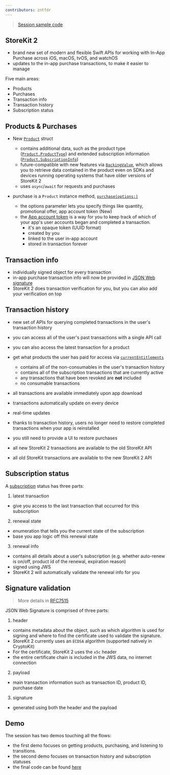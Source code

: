 ```yaml
---
contributors: zntfdr
---
```



> [Session sample code][samplecode]

## StoreKit 2

- brand new set of modern and flexible Swift APIs for working with In-App Purchase across iOS, macOS, tvOS, and watchOS
- updates to the in-app purchase transactions, to make it easier to manage

Five main areas:

- Products
- Purchases
- Transaction info
- Transaction history
- Subscription status

## Products & Purchases

- New [`Product`][product] struct
  - contains additional data, such as the product type ([`Product.ProductType`][Product.ProductType]) and extended subscription information ([`Product.SubscriptionInfo`][Product.SubscriptionInfo])
  - future-compatible with new features via [`BackingValue`][BackingValue], which allows you to retrieve data contained in the product even on SDKs and devices running operating systems that have older versions of StoreKit 2
  - uses `async`/`await` for requests and purchases

- purchase is a `Product` instance method, [`purchase(options:)`][purchase(options:)]
  - the options parameter lets you specify things like quantity, promotional offer, app account token (New)
  - the [App account token][appAccountToken(_:)] is a way for you to keep track of which of your app's user accounts began and completed a transaction.
    - it's an opaque token (UUID format)
    - created by you
    - linked to the user in-app account
    - stored in transaction forever

## Transaction info

- individually signed object for every transaction
- in-app purchase transaction info will now be provided in [JSON Web signature][jws]
- StoreKit 2 does transaction verification for you, but you can also add your verification on top

## Transaction history

- new set of APIs for querying completed transactions in the user's transaction history
- you can access all of the user's past transactions with a single API call
- you can also access the latest transaction for a product
- get what products the user has paid for access via [`currentEntitlements`][ce]
  - contains all of the non-consumables in the user's transaction history
  - contains all of the subscription transactions that are currently active
  - any transactions that have been revoked are **not** included
  - no consumable transactions

- all transactions are available immediately upon app download
- transactions automatically update on every device
- real-time updates
- thanks to transaction history, users no longer need to restore completed transactions when your app is reinstalled
- you still need to provide a UI to restore purchases
- all new StoreKit 2 transactions are available to the old StoreKit API
- all old StoreKit transactions are available to the new StoreKit 2 API

## Subscription status

A [subscription][sub] status has three parts:

1. latest transaction
  - give you access to the last transaction that occurred for this subscription

2. renewal state
  - enumeration that tells you the current state of the subscription 
  - base you app logic off this renewal state

3. renewal info
  - contains all details about a user's subscription (e.g. whether auto-renew is on/off, product id of the renewal, expiration reason)
  - signed using JWS
  - StoreKit 2 will automatically validate the renewal info for you

## Signature validation

> More details in [RFC7515][RFC7515]

JSON Web Signature is comprised of three parts:

1. header
  - contains metadata about the object, such as which algorithm is used for signing and where to find the certificate used to validate the signature. 
  - StoreKit 2 currently uses an `ECDSA` algorithm (supported natively in CryptoKit)
  - For the certificate, StoreKit 2 uses the `x5c` header 
  - the entire certificate chain is included in the JWS data, no internet connection

2. payload
  - main transaction information such as transaction ID, product ID, purchase date

3. signature
  - generated using both the header and the payload

## Demo

The session has two demos touching all the flows:

- the first demo focuses on getting products, purchasing, and listening to transitions. 
- the second demo focuses on transaction history and subscription statuses
- the final code can be found [here][samplecode]

[product]: https://developer.apple.com/documentation/storekit/product
[Product.ProductType]: https://developer.apple.com/documentation/storekit/product/producttype
[Product.SubscriptionInfo]: https://developer.apple.com/documentation/storekit/product/subscriptioninfo
[BackingValue]: https://developer.apple.com/documentation/storekit/backingvalue
[purchase(options:)]: https://developer.apple.com/documentation/storekit/product/3791971-purchase
[appAccountToken(_:)]: https://developer.apple.com/documentation/storekit/product/purchaseoption/3749440-appaccounttoken
[jws]: https://www.google.com/search?client=safari&rls=en&q=JSON+Web+signature&ie=UTF-8&oe=UTF-8
[samplecode]: https://developer.apple.com/documentation/storekit/in-app_purchase/implementing_a_store_in_your_app_using_the_storekit_api
[ce]: https://developer.apple.com/documentation/storekit/transaction/3792059-currententitlements
[sub]: https://developer.apple.com/documentation/storekit/product/3749590-subscription
[RFC7515]: https://datatracker.ietf.org/doc/html/rfc7515
